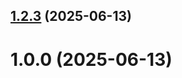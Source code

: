 ## [1.2.3](github.com/vadmitrieva/git-extended/compare/1.0.0...1.2.3) (2025-06-13)



# 1.0.0 (2025-06-13)



